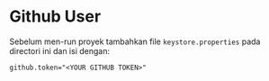 # Github User

Sebelum men-run proyek tambahkan file `keystore.properties` pada directori ini dan isi dengan:

```
github.token="<YOUR GITHUB TOKEN>"
```